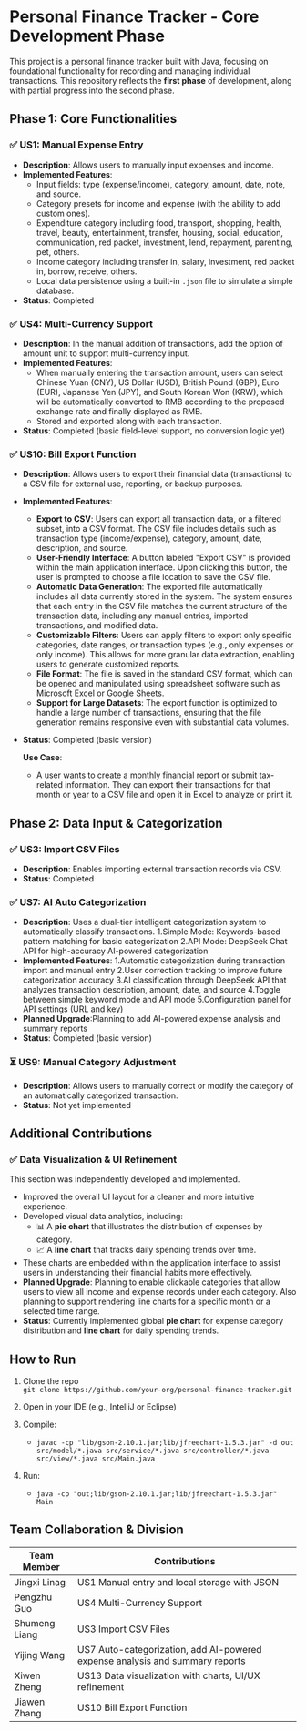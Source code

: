 
# Personal Finance Tracker - Core Development Phase

This project is a personal finance tracker built with Java, focusing on foundational functionality for recording and managing individual transactions. This repository reflects the **first phase** of development, along with partial progress into the second phase.

## Phase 1: Core Functionalities

### ✅ US1: Manual Expense Entry
- **Description**: Allows users to manually input expenses and income.
- **Implemented Features**:
  - Input fields: type (expense/income), category, amount, date, note, and source.
  - Category presets for income and expense (with the ability to add custom ones).
  - Expenditure category including food, transport, shopping, health, travel, beauty, entertainment, transfer, housing, social, education, communication, red packet, investment, lend, repayment, parenting, pet, others.
  - Income category including transfer in, salary, investment, red packet in, borrow, receive, others.
  - Local data persistence using a built-in `.json` file to simulate a simple database.
- **Status**: Completed

### ✅ US4: Multi-Currency Support
- **Description**: In the manual addition of transactions, add the option of amount unit to support multi-currency input.
- **Implemented Features**:
  - When manually entering the transaction amount, users can select Chinese Yuan (CNY), US Dollar (USD), British Pound (GBP), Euro (EUR), Japanese Yen (JPY), and South Korean Won (KRW), which will be automatically converted to RMB according to the proposed exchange rate and finally displayed as RMB.
  - Stored and exported along with each transaction.
- **Status**: Completed (basic field-level support, no conversion logic yet)



### ✅ US10: Bill Export Function
- **Description**: Allows users to export their financial data (transactions) to a CSV file for external use, reporting, or backup purposes.
- **Implemented Features**: 
  - **Export to CSV**: Users can export all transaction data, or a filtered subset, into a CSV format. The CSV file includes details such as transaction type (income/expense), category, amount, date, description, and source.
  - **User-Friendly Interface**: A button labeled "Export CSV" is provided within the main application interface. Upon clicking this button, the user is prompted to choose a file location to save the CSV file.
  - **Automatic Data Generation**: The exported file automatically includes all data currently stored in the system. The system ensures that each entry in the CSV file matches the current structure of the transaction data, including any manual entries, imported transactions, and modified data.
  - **Customizable Filters**: Users can apply filters to export only specific categories, date ranges, or transaction types (e.g., only expenses or only income). This allows for more granular data extraction, enabling users to generate customized reports.
  - **File Format**: The file is saved in the standard CSV format, which can be opened and manipulated using spreadsheet software such as Microsoft Excel or Google Sheets.
  - **Support for Large Datasets**: The export function is optimized to handle a large number of transactions, ensuring that the file generation remains responsive even with substantial data volumes.
- **Status**: Completed (basic version)

  **Use Case**:
  - A user wants to create a monthly financial report or submit tax-related information. They can export their transactions for that month or year to a CSV file and open it in Excel to analyze or print it.

## Phase 2: Data Input & Categorization

### ✅ US3: Import CSV Files
- **Description**: Enables importing external transaction records via CSV.
- **Status**: Completed

### ✅ US7: AI Auto Categorization
- **Description**: Uses a dual-tier intelligent categorization system to automatically classify transactions.
    1.Simple Mode: Keywords-based pattern matching for basic categorization
    2.API Mode: DeepSeek Chat API for high-accuracy AI-powered categorization
- **Implemented Features**: 
    1.Automatic categorization during transaction import and manual entry
    2.User correction tracking to improve future categorization accuracy
    3.AI classification through DeepSeek API that analyzes transaction description, amount, date, and source
    4.Toggle between simple keyword mode and API mode
    5.Configuration panel for API settings (URL and key)
- **Planned Upgrade**:Planning to add AI-powered expense analysis and summary reports
- **Status**: Completed (basic version)


### ⏳ US9: Manual Category Adjustment
- **Description**: Allows users to manually correct or modify the category of an automatically categorized transaction.
- **Status**: Not yet implemented

## Additional Contributions

### ✅ Data Visualization & UI Refinement
This section was independently developed and implemented.

- Improved the overall UI layout for a cleaner and more intuitive experience.
- Developed visual data analytics, including:
  - 📊 A **pie chart** that illustrates the distribution of expenses by category.
  - 📈 A **line chart** that tracks daily spending trends over time.
- These charts are embedded within the application interface to assist users in understanding their financial habits more effectively.
- **Planned Upgrade**: Planning to enable clickable categories that allow users to view all income and expense records under each category. Also planning to support rendering line charts for a specific month or a selected time range.
- **Status**: Currently implemented global **pie chart** for expense category distribution and **line chart** for daily spending trends.

## How to Run

1. Clone the repo  
   `git clone https://github.com/your-org/personal-finance-tracker.git`

2. Open in your IDE (e.g., IntelliJ or Eclipse)

3. Compile:
   - `javac -cp "lib/gson-2.10.1.jar;lib/jfreechart-1.5.3.jar" -d out src/model/*.java src/service/*.java src/controller/*.java src/view/*.java src/Main.java`

4. Run:
   - `java -cp "out;lib/gson-2.10.1.jar;lib/jfreechart-1.5.3.jar" Main`

## Team Collaboration & Division

| Team Member   | Contributions                                                               |
|---------------|-----------------------------------------------------------------------------|
| Jingxi Linag  | US1 Manual entry and local storage with JSON                                |
| Pengzhu Guo   | US4 Multi-Currency Support                                                  |
| Shumeng Liang | US3 Import CSV Files                                                        |
| Yijing Wang   | US7 Auto-categorization, add AI-powered expense analysis and summary reports|
| Xiwen Zheng   | US13 Data visualization with charts, UI/UX refinement                         |
| Jiawen Zhang  | US10 Bill Export Function                                                        |
